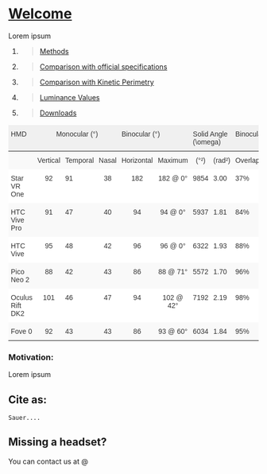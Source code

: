 # [Welcome](https://zeissvisionsciencelab.github.io/HMD-FOV/)
Lorem ipsum


1. >[Methods](methods)
2. >[Comparison with official specifications](comparisonwOffSpecs)
3. >[Comparison with Kinetic Perimetry](comparisonwKinetPerimtry)
4. >[Luminance Values](luminancevalues)
5. >[Downloads](downloads)


<style type="text/css">
.tg  {border-collapse:collapse;border-color:#ccc;border-spacing:0;}
.tg td{background-color:#fff;border-bottom-width:1px;border-color:#ccc;border-style:solid;border-top-width:1px;
  border-width:0px;color:#333;font-family:Arial, sans-serif;font-size:14px;overflow:hidden;padding:10px 5px;
  word-break:normal;}
.tg th{background-color:#f0f0f0;border-bottom-width:1px;border-color:#ccc;border-style:solid;border-top-width:1px;
  border-width:0px;color:#333;font-family:Arial, sans-serif;font-size:14px;font-weight:normal;overflow:hidden;
  padding:10px 5px;word-break:normal;}
.tg .tg-baqh{text-align:center;vertical-align:top}
.tg .tg-buh4{background-color:#f9f9f9;text-align:left;vertical-align:top}
.tg .tg-0lax{text-align:left;vertical-align:top}
.tg .tg-dzk6{background-color:#f9f9f9;text-align:center;vertical-align:top}
</style>
<table class="tg">
<thead>
  <tr>
    <th class="tg-0lax">HMD</th>
    <th class="tg-baqh" colspan="3">Monocular (°)</th>
    <th class="tg-0lax" colspan="2">Binocular (°)</th>
    <th class="tg-0lax" colspan="2">Solid Angle (\omega)</th>
    <th class="tg-0lax">Binocular</th>
  </tr>
</thead>
<tbody>
  <tr>
    <td class="tg-buh4"></td>
    <td class="tg-buh4">Vertical</td>
    <td class="tg-buh4">Temporal</td>
    <td class="tg-buh4">Nasal</td>
    <td class="tg-buh4">Horizontal</td>
    <td class="tg-buh4">Maximum</td>
    <td class="tg-dzk6"> (°²)</td>
    <td class="tg-buh4">(rad²)</td>
    <td class="tg-buh4">Overlap</td>
  </tr>
  <tr>
    <td class="tg-0lax">Star VR One</td>
    <td class="tg-baqh">92</td>
    <td class="tg-0lax">91</td>
    <td class="tg-baqh">38</td>
    <td class="tg-baqh">182</td>
    <td class="tg-baqh">182 @ 0°</td>
    <td class="tg-baqh">9854</td>
    <td class="tg-0lax">3.00</td>
    <td class="tg-0lax">37%</td>
  </tr>
  <tr>
    <td class="tg-buh4">HTC Vive Pro</td>
    <td class="tg-dzk6">91</td>
    <td class="tg-buh4">47</td>
    <td class="tg-dzk6">40</td>
    <td class="tg-dzk6">94</td>
    <td class="tg-dzk6">94 @ 0°</td>
    <td class="tg-dzk6">5937</td>
    <td class="tg-buh4">1.81</td>
    <td class="tg-buh4">84%</td>
  </tr>
  <tr>
    <td class="tg-0lax">HTC Vive</td>
    <td class="tg-baqh">95</td>
    <td class="tg-0lax">48</td>
    <td class="tg-baqh">42</td>
    <td class="tg-baqh">96</td>
    <td class="tg-baqh">96 @ 0°</td>
    <td class="tg-baqh">6322</td>
    <td class="tg-0lax">1.93</td>
    <td class="tg-0lax">88%</td>
  </tr>
  <tr>
    <td class="tg-buh4">Pico Neo 2</td>
    <td class="tg-dzk6">88</td>
    <td class="tg-buh4">42</td>
    <td class="tg-dzk6">43</td>
    <td class="tg-dzk6">86</td>
    <td class="tg-dzk6">88 @ 71°</td>
    <td class="tg-dzk6">5572</td>
    <td class="tg-buh4">1.70</td>
    <td class="tg-buh4">96%</td>
  </tr>
  <tr>
    <td class="tg-0lax">Oculus Rift DK2</td>
    <td class="tg-baqh">101</td>
    <td class="tg-0lax">46</td>
    <td class="tg-baqh">47</td>
    <td class="tg-baqh">94</td>
    <td class="tg-baqh">102 @ 42°</td>
    <td class="tg-baqh">7192</td>
    <td class="tg-0lax">2.19</td>
    <td class="tg-0lax">98%</td>
  </tr>
  <tr>
    <td class="tg-buh4">Fove 0</td>
    <td class="tg-dzk6">92</td>
    <td class="tg-buh4">43</td>
    <td class="tg-dzk6">43</td>
    <td class="tg-dzk6">86</td>
    <td class="tg-dzk6">93 @ 60°</td>
    <td class="tg-dzk6">6034</td>
    <td class="tg-buh4">1.84</td>
    <td class="tg-buh4">95%</td>
  </tr>
</tbody>
</table> 
  

<!-- | HMD             | Monocular (°) | Monocular (°) |       | Binocular (°) |           | Solid Angle (\omega) |        | Binocular |
|-----------------|:-------------:|:-------------:|:-----:|:-------------:|:---------:|:--------------------:|:------:|:---------:|
|                 |    Vertical   |    Temporal   | Nasal |   Horizontal  |  Maximum  |          (°²)        | (rad²) |  Overlap  |
| Star VR One     |       92      |       91      |   38  |      182      |  182 @ 0° |         9854         |  3.00  |    37%    |
| HTC Vive Pro    |       91      |       47      |   40  |       94      |  94 @ 0°  |         5937         |  1.81  |    84%    |
| HTC Vive        |       95      |       48      |   42  |       96      |  96 @ 0°  |         6322         |  1.93  |    88%    |
| Pico Neo 2      |       88      |       42      |   43  |       86      |  88 @ 71° |         5572         |  1.70  |    96%    |
| Oculus Rift DK2 |      101      |       46      |   47  |       94      | 102 @ 42° |         7192         |  2.19  |    98%    |
| Fove 0          |       92      |       43      |   43  |       86      |  93 @ 60° |         6034         |  1.84  |    95%    | -->
### Motivation:  
Lorem ipsum
  

## Cite as:
```
Sauer....
```

## Missing a headset? 
You can contact us at @

